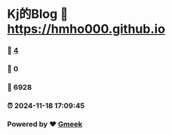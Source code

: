# Kj的Blog :link: https://hmho000.github.io 
### :page_facing_up: [4](https://hmho000.github.io/tag.html) 
### :speech_balloon: 0 
### :hibiscus: 6928 
### :alarm_clock: 2024-11-18 17:09:45 
### Powered by :heart: [Gmeek](https://github.com/Meekdai/Gmeek)
